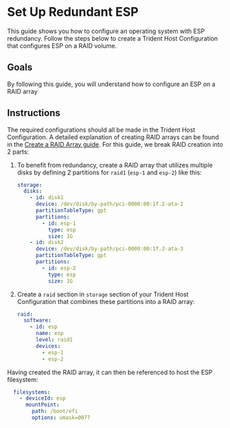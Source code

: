 
# Set Up Redundant ESP

This guide shows you how to configure an operating system with ESP
redundancy. Follow the steps below to create a Trident Host
Configuration that configures ESP on a RAID volume.

## Goals

By following this guide, you will understand how to configure an
ESP on a RAID array

## Instructions

The required configurations should all be made in the Trident Host
Configuration. A detailed explanation of creating RAID arrays can be
found in the [Create a RAID Array guide](./Create-a-RAID-Array.md).
For this guide, we break RAID creation into 2 parts:

1. To benefit from redundancy, create a RAID array that utilizes multiple
   disks by defining 2 partitions for `raid1` (`esp-1` and `esp-2`) like this:

    ``` yaml
    storage:
      disks:
        - id: disk1
          device: /dev/disk/by-path/pci-0000:00:1f.2-ata-2
          partitionTableType: gpt
          partitions:
            - id: esp-1
              type: esp
              size: 1G
        - id: disk2
          device: /dev/disk/by-path/pci-0000:00:1f.2-ata-3
          partitionTableType: gpt
          partitions:
            - id: esp-2
              type: esp
              size: 1G
    ```

2. Create a `raid` section in `storage` section of your Trident Host
   Configuration that combines these partitions into a RAID array:

    ``` yaml
    raid:
      software:
        - id: esp
          name: esp
          level: raid1
          devices:
            - esp-1
            - esp-2
    ```

Having created the RAID array, it can then be referenced to host the ESP
filesystem:

``` yaml
  filesystems:
    - deviceId: esp
      mountPoint:
        path: /boot/efi
        options: umask=0077
```

